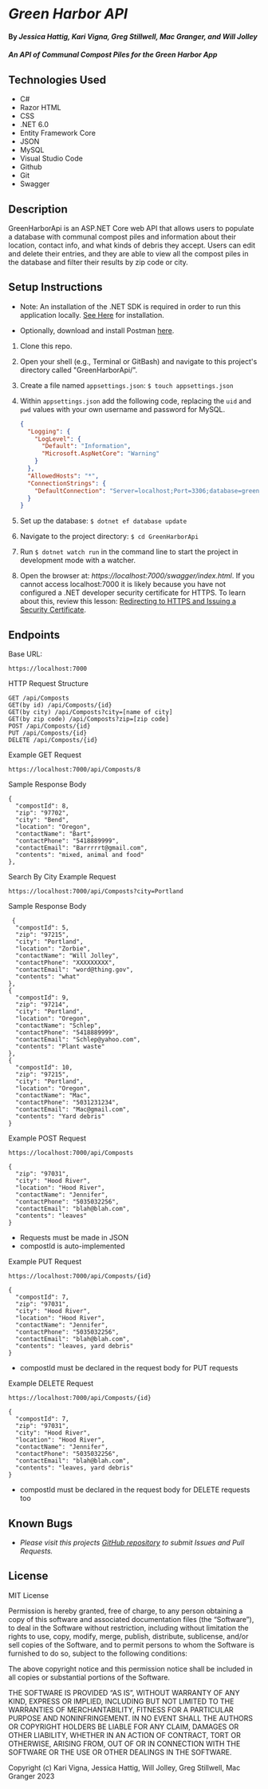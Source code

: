 # _Green Harbor API_

#### By _Jessica Hattig, Kari Vigna, Greg Stillwell, Mac Granger, and Will Jolley_

#### _An API of Communal Compost Piles for the Green Harbor App_

## Technologies Used

* C#
* Razor HTML
* CSS
* .NET 6.0
* Entity Framework Core
* JSON
* MySQL
* Visual Studio Code
* Github
* Git
* Swagger

## Description

GreenHarborApi is an ASP.NET Core web API that allows users to populate a database with communal compost piles and information about their location, contact info, and what kinds of debris they accept. Users can edit and delete their entries, and they are able to view all the compost piles in the database and filter their results by zip code or city.     

## Setup Instructions

- Note: An installation of the .NET SDK is required in order to run this application locally. [See Here](https://dotnet.microsoft.com/en-us/) for installation.

- Optionally, download and install Postman [here](https://www.postman.com/downloads/).

1. Clone this repo.
2. Open your shell (e.g., Terminal or GitBash) and navigate to this project's directory called "GreenHarborApi/". 
3. Create a file named `appsettings.json`: `$ touch appsettings.json`
4. Within `appsettings.json` add the following code, replacing the `uid` and `pwd` values with your own username and password for MySQL.

    ```json
    {
      "Logging": {
        "LogLevel": {
          "Default": "Information",
          "Microsoft.AspNetCore": "Warning"
        }
      },
      "AllowedHosts": "*",
      "ConnectionStrings": {
        "DefaultConnection": "Server=localhost;Port=3306;database=green_harbor_api;uid=[Your UserID];pwd=[Your Password];"
      }
    }
    ```
5. Set up the database: `$ dotnet ef database update`
6. Navigate to the project directory: `$ cd GreenHarborApi`
7. Run `$ dotnet watch run` in the command line to start the project in development mode with a watcher.
8. Open the browser at: _https://localhost:7000/swagger/index.html_. If you cannot access localhost:7000 it is likely because you have not configured a .NET developer security certificate for HTTPS. To learn about this, review this lesson: [Redirecting to HTTPS and Issuing a Security Certificate](https://www.learnhowtoprogram.com/c-and-net/basic-web-applications/redirecting-to-https-and-issuing-a-security-certificate).

## Endpoints

Base URL: 
  ```
  https://localhost:7000
  ```

HTTP Request Structure
  ```
  GET /api/Composts
  GET(by id) /api/Composts/{id}
  GET(by city) /api/Composts?city=[name of city]
  GET(by zip code) /api/Composts?zip=[zip code]
  POST /api/Composts/{id}
  PUT /api/Composts/{id}
  DELETE /api/Composts/{id}
  ```

Example GET Request
  ```
  https://localhost:7000/api/Composts/8
  ```

Sample Response Body
  ```
  {
    "compostId": 8,
    "zip": "97702",
    "city": "Bend",
    "location": "Oregon",
    "contactName": "Bart",
    "contactPhone": "5418889999",
    "contactEmail": "Barrrrrt@gmail.com",
    "contents": "mixed, animal and food"
  },
  ```

Search By City Example Request
  ```
  https://localhost:7000/api/Composts?city=Portland
  ```

Sample Response Body
  ```
   {
    "compostId": 5,
    "zip": "97215",
    "city": "Portland",
    "location": "Zorbie",
    "contactName": "Will Jolley",
    "contactPhone": "XXXXXXXXX",
    "contactEmail": "word@thing.gov",
    "contents": "what"
  },
  {
    "compostId": 9,
    "zip": "97214",
    "city": "Portland",
    "location": "Oregon",
    "contactName": "Schlep",
    "contactPhone": "5418889999",
    "contactEmail": "Schlep@yahoo.com",
    "contents": "Plant waste"
  },
  {
    "compostId": 10,
    "zip": "97215",
    "city": "Portland",
    "location": "Oregon",
    "contactName": "Mac",
    "contactPhone": "5031231234",
    "contactEmail": "Mac@gmail.com",
    "contents": "Yard debris"
  }
  ```

  Example POST Request
  ```
  https://localhost:7000/api/Composts

  {
    "zip": "97031",
    "city": "Hood River",
    "location": "Hood River",
    "contactName": "Jennifer",
    "contactPhone": "5035032256",
    "contactEmail": "blah@blah.com",
    "contents": "leaves"
  }
  ```
  * Requests must be made in JSON 
  * compostId is auto-implemented

  Example PUT Request
  ```
  https://localhost:7000/api/Composts/{id}

  {
    "compostId": 7,
    "zip": "97031",
    "city": "Hood River",
    "location": "Hood River",
    "contactName": "Jennifer",
    "contactPhone": "5035032256",
    "contactEmail": "blah@blah.com",
    "contents": "leaves, yard debris"
  }
  ```
  * compostId must be declared in the request body for PUT requests

  Example DELETE Request
  ```
  https://localhost:7000/api/Composts/{id}

  {
    "compostId": 7,
    "zip": "97031",
    "city": "Hood River",
    "location": "Hood River",
    "contactName": "Jennifer",
    "contactPhone": "5035032256",
    "contactEmail": "blah@blah.com",
    "contents": "leaves, yard debris"
  }
  ```
  * compostId must be declared in the request body for DELETE requests too

## Known Bugs
* _Please visit this projects [GitHub repository]() to submit Issues and Pull Requests._

## License

MIT License

Permission is hereby granted, free of charge, to any person obtaining a copy of this software and associated documentation files (the “Software”), to deal in the Software without restriction, including without limitation the rights to use, copy, modify, merge, publish, distribute, sublicense, and/or sell copies of the Software, and to permit persons to whom the Software is furnished to do so, subject to the following conditions:

The above copyright notice and this permission notice shall be included in all copies or substantial portions of the Software.

THE SOFTWARE IS PROVIDED “AS IS”, WITHOUT WARRANTY OF ANY KIND, EXPRESS OR IMPLIED, INCLUDING BUT NOT LIMITED TO THE WARRANTIES OF MERCHANTABILITY, FITNESS FOR A PARTICULAR PURPOSE AND NONINFRINGEMENT. IN NO EVENT SHALL THE AUTHORS OR COPYRIGHT HOLDERS BE LIABLE FOR ANY CLAIM, DAMAGES OR OTHER LIABILITY, WHETHER IN AN ACTION OF CONTRACT, TORT OR OTHERWISE, ARISING FROM, OUT OF OR IN CONNECTION WITH THE SOFTWARE OR THE USE OR OTHER DEALINGS IN THE SOFTWARE.

Copyright (c) Kari Vigna, Jessica Hattig, Will Jolley, Greg Stillwell, Mac Granger 2023 